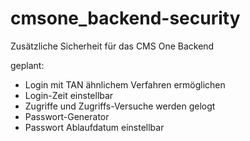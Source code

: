 # cmsone_backend-security
Zusätzliche Sicherheit für das CMS One Backend

geplant:
* Login mit TAN ähnlichem Verfahren ermöglichen
* Login-Zeit einstellbar
* Zugriffe und Zugriffs-Versuche werden gelogt
* Passwort-Generator
* Passwort Ablaufdatum einstellbar
